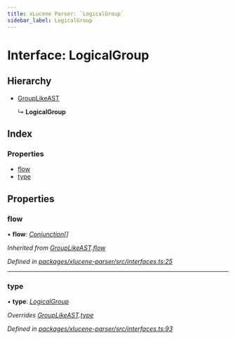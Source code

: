 ```yaml
---
title: xLucene Parser: `LogicalGroup`
sidebar_label: LogicalGroup
---
```


# Interface: LogicalGroup

## Hierarchy

* [GroupLikeAST](grouplikeast.md)

  ↳ **LogicalGroup**

## Index

### Properties

* [flow](logicalgroup.md#flow)
* [type](logicalgroup.md#type)

## Properties

###  flow

• **flow**: *[Conjunction](conjunction.md)[]*

*Inherited from [GroupLikeAST](grouplikeast.md).[flow](grouplikeast.md#flow)*

*Defined in [packages/xlucene-parser/src/interfaces.ts:25](https://github.com/terascope/teraslice/blob/f95bb5556/packages/xlucene-parser/src/interfaces.ts#L25)*

___

###  type

• **type**: *[LogicalGroup](../enums/asttype.md#logicalgroup)*

*Overrides [GroupLikeAST](grouplikeast.md).[type](grouplikeast.md#type)*

*Defined in [packages/xlucene-parser/src/interfaces.ts:93](https://github.com/terascope/teraslice/blob/f95bb5556/packages/xlucene-parser/src/interfaces.ts#L93)*
